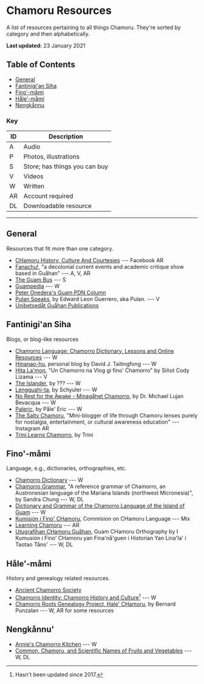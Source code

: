 # Chamoru Resources

A list of resources pertaining to all things Chamoru. They're sorted by category and then alphabetically.

**Last updated:** 23 January 2021

## Table of Contents

- [General](#general)
- [Fantinigi'an Siha](#fantinigian-siha)
- [Fino'-måmi](#fino-måmi)
- [Håle'-måmi](#håle-måmi)
- [Nengkånnu](#nengkånnu)

### Key

| ID | Description |
| --- | --- |
| A | Audio |
| P | Photos, illustrations |
| S | Store; has things you can buy |
| V | Videos |
| W | Written |
| AR | Account required |
| DL | Downloadable resource |

---

## General

Resources that fit more than one category.

- [CHamoru History, Culture And Courtesies](https://www.facebook.com/groups/616633032124663) --- Facebook AR
- [Fanachu!](https://www.patreon.com/fanachu/posts), "a decolonial current events and academic critique show based in Guåhan" --- A, V, AR
- [The Guam Bus](https://www.theguambus.com/) --- S
- [Guampedia](https://www.guampedia.com/) --- W
- [Peter Onedera's Guam PDN Column](https://www.guampdn.com/search/?q=onedera)
- [Pulan Speaks](https://www.youtube.com/channel/UCF2PEL18ghNHP_HcKMz8LBQ), by Edward Leon Guerrero, aka Pulan. --- V
- [Unibetsedåt Guåhan Publications](https://www.uog.edu/uogpress/publications/)

## Fantinigi'an Siha

Blogs, or blog-like resources

- [Chamorro Language: Chamorro Dictionary, Lessons and Online Resources](http://www.chamoru.info/) --- W
- [Hinanao-hu](https://bit.ly/DavidTaitingfong), personal blog by David J. Taitingfong --- W
- [Hita La'mon](https://www.youtube.com/channel/UC4Hab84fuJ6hwQFxTOKqItw), "Un Chamorro na Vlog gi fino' Chamorro" by Siñot Cody Lizama --- V
- [The Islander](https://chotdecamilo.blogspot.com/), by ??? --- W
- [Lengguahi-ta](https://lengguahita.wordpress.com/), by Schyuler --- W
- [No Rest for the Awake - Minagåhet Chamorro](https://minagahet.blogspot.com/), by Dr. Michael Lujan Bevacqua --- W
- [Paleric](https://paleric.blogspot.com/), by Påle' Eric --- W
- [The Salty Chamoru](https://www.instagram.com/thesaltychamoru/), "Mini-blogger of life through Chamoru lenses purely for nostalgia, entertainment, or cultural awareness education" --- Instagram AR
- [Trini Learns Chamorro](https://trinilearnschamorro.blogspot.com/), by Trini

## Fino'-måmi

Language, e.g., dictionaries, orthographies, etc.

- [Chamorro Dictionary](http://www.chamoru.info/dictionary/) --- W
- [Chamorro Grammar](https://escholarship.org/uc/item/2sx7w4h5?), "A reference grammar of Chamorro, an Austronesian language of the Mariana Islands (northwest Micronesia)", by Sandra Chung --- W, DL
- [Dictionary and Grammar of the Chamorro Language of the Island of Guam](http://chamorrobible.org/chamorro-dictionary1.htm) --- W
- [Kumisión i Fino' CHamoru](https://kumisionchamoru.guam.gov/), Commision on CHamoru Language --- Mix
- [Learning Chamoru](https://learningchamoru.com/) --- AR
- [Utugrafihan CHamoru Guåhan](https://kumisionchamoru.guam.gov/sites/default/files/utugrafihan_chamoru_guahan.pdf), Guam CHamoru Orthography by I Kumusión i Fino' CHamoru yan Fina'nå'guen i Historian Yan Lina'la' i Taotao Tåno' --- W, DL

## Håle'-måmi

History and genealogy related resources.

- [Ancient Chamorro Society](https://ancientchamorrosociety.weebly.com/)
- [Chamorro Identity: Chamorro History and Culture](https://chamorrohistory.blogspot.com/)[^1] --- W
- [Chamorro Roots Genealogy Project, Hale' CHamoru](https://www.chamorroroots.com/v7/), by Bernard Punzalan --- W, AR for some resources

[^1]: Hasn't been updated since 2017.

## Nengkånnu'

- [Annie's Chamorro Kitchen](https://www.annieschamorrokitchen.com/chamorro-dishes/) --- W
- [Common, Chamoru, and Scientific Names of Fruits and Vegetables](https://cnas-re.uog.edu/wp-content/uploads/2016/03/chamoru_science_names_3_21_16.pdf) --- W, DL
